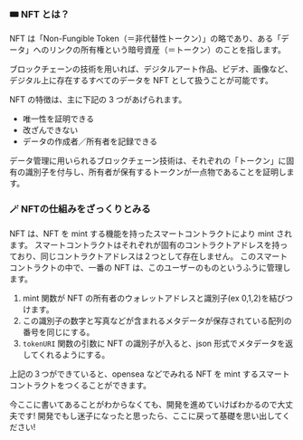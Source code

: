 ### 🎟 NFT とは？

NFT は「Non-Fungible Token（＝非代替性トークン）」の略であり、ある「データ」へのリンクの所有権という暗号資産（＝トークン）のことを指します。

ブロックチェーンの技術を用いれば、デジタルアート作品、ビデオ、画像など、デジタル上に存在するすべてのデータを NFT として扱うことが可能です。

NFT の特徴は、主に下記の 3 つがあげられます。

- 唯一性を証明できる
- 改ざんできない
- データの作成者／所有者を記録できる

データ管理に用いられるブロックチェーン技術は、それぞれの「トークン」に固有の識別子を付与し、所有者が保有するトークンが一点物であることを証明します。

### 🪄 NFTの仕組みをざっくりとみる

NFT は、NFT を mint する機能を持ったスマートコントラクトにより mint されます。
スマートコントラクトはそれぞれが固有のコントラクトアドレスを持っており、同じコントラクトアドレスは２つとして存在しません。
このスマートコントラクトの中で、一番の NFT は、このユーザーのものというふうに管理します。

1. mint 関数が NFT の所有者のウォレットアドレスと識別子(ex 0,1,2)を結びつけます。
2. この識別子の数字と写真などが含まれるメタデータが保存されている配列の番号を同じにする。
3. `tokenURI` 関数の引数に NFT の識別子が入ると、json 形式でメタデータを返してくれるようにする。

上記の３つができていると、opensea などでみれる NFT を mint するスマートコントラクトをつくることができます。

今ここに書いてあることがわからなくても、開発を進めていけばわかるので大丈夫です!
開発でもし迷子になったと思ったら、ここに戻って基礎を思い出してください!
